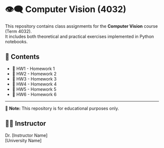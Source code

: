 # 👁️‍🗨️ Computer Vision (4032)

This repository contains class assignments for the **Computer Vision** course (Term 4032).  
It includes both theoretical and practical exercises implemented in Python notebooks.

## 📂 Contents
- 📓 HW1 - Homework 1  
- 📓 HW2 - Homework 2  
- 📓 HW3 - Homework 3  
- 📓 HW4 - Homework 4  
- 📓 HW5 - Homework 5  
- 📓 HW6 - Homework 6  

---

🎯 **Note:** This repository is for educational purposes only.

## 👨‍🏫 Instructor
Dr. [Instructor Name]  
[University Name]
